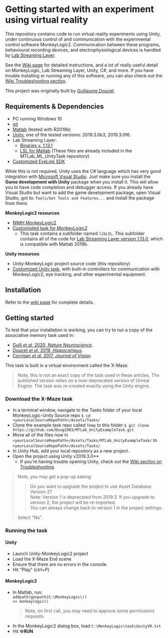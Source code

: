 # Getting started with an experiment using virtual reality

This repository contains code to run virtual reality experiments using Unity, under continuous control of and communication with the experimental control software MonkeyLogic2. Communication between these programs, behavioural recording devices, and electrophysiological devices is handled by [Lab Streaming Layer](https://github.com/sccn/labstreaminglayer). 

See the [Wiki page](https://github.com/JMTNeuroLab/MTLab_UnitySource/wiki) for detailed instructions, and a lot of really useful detail on MonkeyLogic, Lab Streaming Layer, Unity, C#, and more. If you have trouble installing or running any of this software, you can also check out the [Wiki Troubleshooting section](https://github.com/JMTNeuroLab/MTLab_UnitySource/wiki/5.-Misc-and-Troubleshooting). 

This project was originally built by [Guillaume Doucet](https://www.github.com/Doug1983/).

## Requirements & Dependencies
* PC running Windows 10
* [git](https://git-scm.com/download/win)
* [Matlab](http://www.mathworks.com) (tested with R2019b)
* [Unity](https://unity3d.com/get-unity/download), one of the tested versions: 2019.3.0b3, 2019.3.0f6. 
* Lab Streaming Layer: 
    * [Binaries v. 1.13.1](https://github.com/sccn/liblsl/releases/tag/1.13.1) 
    * [LSL for Matlab](https://github.com/labstreaminglayer/liblsl-Matlab/releases/tag/1.13.0-b13-matlab2019b) (These files are already included in the MTLab_ML_UnityTask repository)
* [Customized EyeLink SDK](https://github.com/JMTNeuroLab/EyeLink_SDK_for_Unity)

While this is not required, Unity uses the C# language which has very good integration with [Microsoft Visual Studio](https://visualstudio.microsoft.com/). Just make sure you install the **Game development with Unity** package when you install it. This will allow you to have code completion and debugger access. If you already have Visual Studio but want to add the game development package, open Visual Studio, got to: `Tools/Get Tools and Features...` and install the package from there. 


**MonkeyLogic2 resources** <br>  
* [NIMH MonkeyLogic2](https://monkeylogic.nimh.nih.gov/download.html)
* [Customisted task for MonkeyLogic2](https://github.com/JMTNeuroLab/MTLab_ML_UnityTask.git)
	* This task contains a subfolder named `libLSL`. This subfolder contains all of the code for [Lab Streaming Layer version 1.13.0](https://github.com/labstreaminglayer/liblsl-Matlab/releases), which is compatible with Matlab 2019b. 
	
**Unity resources** <br>
* Unity-MonkeyLogic project source code (this repository)
* [Customized Unity task](https://github.com/JMTNeuroLab/MTLab_ML_UnityTask.git), with built-in controllers for communication with MonkeyLogic2, eye tracking, and other experimental equipment.


## Installation
Refer to the [wiki page](https://github.com/JMTNeuroLab/MTLab_UnitySource/wiki/1.-Installation) for complete details. 


## Getting started

To test that your installation is working, you can try to run a copy of the associative memory task used in:
* [Gulli <em>et al.</em> 2020, <em>Nature Neuroscience</em>](https://www.nature.com/articles/s41593-019-0548-3).
* [Doucet <em>et al.</em> 2019, <em>Hippocampus</em>](https://onlinelibrary.wiley.com/doi/10.1002/hipo.23140).
* [Corrigan <em>et al.</em> 2017, <em>Journal of Vision</em>](http://jov.arvojournals.org/article.aspx?articleid=2659575).

This task is built in a virtual environment called the X-Maze. 
> Note, this is not an exact copy of the task used in these articles. The published version relies on a now-deprecated version of Unreal Engine. The task was re-created exactly using the Unity engine. 

### Download the X-Maze task
* In a terminal window, navigate to the Tasks folder of your local MonkeyLogic-Unity Source repo
  `$ cd <yourLocalSourceRepoPath>/Assets/Tasks/`
* Clone the example task repo called `Temp` to this folder 
  `$ git clone https://github.com/Doug1983/MTLab_UnityExampleTask.git`
* Move all of the files now in `<yourLocalSourceRepoPath>/Assets/Tasks/MTLab_UnityExampleTask/` to `<yourLocalSourceRepoPath>/Assets/Tasks/`
* In Unity Hub, add your local repository as a new project. 
* Open the project using Unity v2019.3.0**
     * If you're having trouble opening Unity, check out the [Wiki section on Troubleshooting](https://github.com/Doug1983/MTLab_UnitySource/wiki/5.-Misc-and-Troubleshooting).

> Note, you may get a pop-up asking: 
>> 
>> Do you want to upgrade the project to use Asset Database Version 2? <br>
>> Note: Version 1 is deprecated from 2019.3. If you upgrade to version 2, the project will be re-imported. <br> 
>> You can always change back to version 1 in the project settings. <br>
>> 
> Select "No". 

### Running the task
#### Unity
 * Launch Unity-MonkeyLogic2 project
 * Load the X-Maze End scene
 * Ensure that there are no errors in the console
 * Hit "Play" (ctrl+P)

#### MonkeyLogic2 
* In Matlab, run: <br>
  `addpath(genpath(C:\MonkeyLogic\))`<br>
  `>> monkeylogic()`
  > Note, on first call, you may need to approve some permissions requests. 
* In the MonkeyLogic2 dialog box, load `C:\MonkeyLogic\task\UnityVR.txt`
* Hit &#x2622;**RUN**
